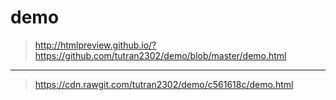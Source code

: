 # demo
>http://htmlpreview.github.io/?https://github.com/tutran2302/demo/blob/master/demo.html
---
>https://cdn.rawgit.com/tutran2302/demo/c561618c/demo.html


